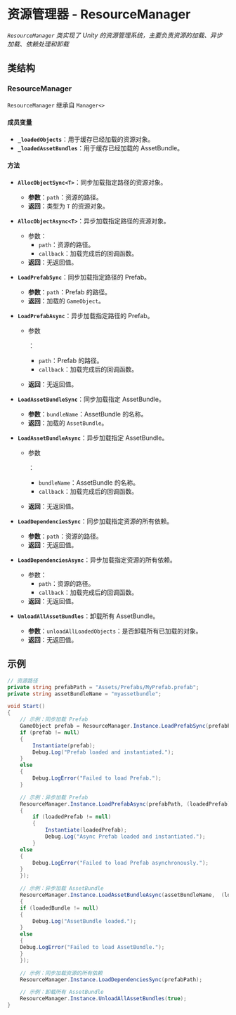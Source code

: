 

# **资源管理器 - ResourceManager**



*`ResourceManager` 类实现了 Unity 的资源管理系统，主要负责资源的加载、异步加载、依赖处理和卸载*



## 类结构

### ResourceManager

`ResourceManager` 继承自 `Manager<>`



#### 成员变量

- **`_loadedObjects`**：用于缓存已经加载的资源对象。
- **`_loadedAssetBundles`**：用于缓存已经加载的 AssetBundle。

#### 方法

- **`AllocObjectSync<T>`**：同步加载指定路径的资源对象。

  - **参数**：`path`：资源的路径。
  - **返回**：类型为 `T` 的资源对象。

- **`AllocObjectAsync<T>`**：异步加载指定路径的资源对象。

  - 参数：
    - `path`：资源的路径。
    - `callback`：加载完成后的回调函数。
  - **返回**：无返回值。

- **`LoadPrefabSync`**：同步加载指定路径的 Prefab。

  - **参数**：`path`：Prefab 的路径。
  - **返回**：加载的 `GameObject`。

- **`LoadPrefabAsync`**：异步加载指定路径的 Prefab。

  - 参数

    ：

    - `path`：Prefab 的路径。
    - `callback`：加载完成后的回调函数。

  - **返回**：无返回值。

- **`LoadAssetBundleSync`**：同步加载指定 AssetBundle。

  - **参数**：`bundleName`：AssetBundle 的名称。
  - **返回**：加载的 `AssetBundle`。

- **`LoadAssetBundleAsync`**：异步加载指定 AssetBundle。

  - 参数

    ：

    - `bundleName`：AssetBundle 的名称。
    - `callback`：加载完成后的回调函数。

  - **返回**：无返回值。

- **`LoadDependenciesSync`**：同步加载指定资源的所有依赖。

  - **参数**：`path`：资源的路径。
  - **返回**：无返回值。

- **`LoadDependenciesAsync`**：异步加载指定资源的所有依赖。

  - 参数：
    - `path`：资源的路径。
    - `callback`：加载完成后的回调函数。
  - **返回**：无返回值。

- **`UnloadAllAssetBundles`**：卸载所有 AssetBundle。

  - **参数**：`unloadAllLoadedObjects`：是否卸载所有已加载的对象。
  - **返回**：无返回值。





## 示例

```c#
// 资源路径
private string prefabPath = "Assets/Prefabs/MyPrefab.prefab";
private string assetBundleName = "myassetbundle";

void Start()
{
	// 示例：同步加载 Prefab
	GameObject prefab = ResourceManager.Instance.LoadPrefabSync(prefabPath);
	if (prefab != null)
    {
        Instantiate(prefab);
        Debug.Log("Prefab loaded and instantiated.");
	}
    else
    {
    	Debug.LogError("Failed to load Prefab.");
    }

    // 示例：异步加载 Prefab
    ResourceManager.Instance.LoadPrefabAsync(prefabPath, (loadedPrefab) =>
    {
    	if (loadedPrefab != null)
    	{
        	Instantiate(loadedPrefab);
        	Debug.Log("Async Prefab loaded and instantiated.");
    	}
    else
    {
        Debug.LogError("Failed to load Prefab asynchronously.");
    }
    });

    // 示例：异步加载 AssetBundle
    ResourceManager.Instance.LoadAssetBundleAsync(assetBundleName, 	(loadedBundle) =>
    {
    if (loadedBundle != null)
    {
    	Debug.Log("AssetBundle loaded.");
    }
    else
    {
    Debug.LogError("Failed to load AssetBundle.");
    }
    });

    // 示例：同步加载资源的所有依赖
    ResourceManager.Instance.LoadDependenciesSync(prefabPath);

    // 示例：卸载所有 AssetBundle
    ResourceManager.Instance.UnloadAllAssetBundles(true);
}
```





